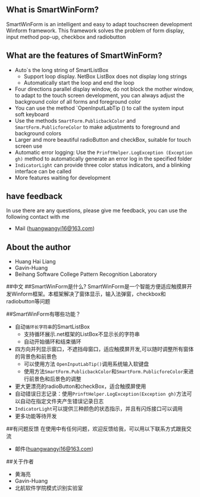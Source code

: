 ﻿## What is SmartWinForm?
SmartWinForm is an intelligent and easy to adapt touchscreen development Winform framework. This framework solves the problem of form display, input method pop-up, checkbox and radiobutton

## What are the features of SmartWinForm?
* Auto`s the long string of SmartListBox
    * Support loop display. NetBox ListBox does not display long strings
    * Automatically start the loop and end the loop
* Four directions parallel display window, do not block the mother window, to adapt to the touch screen development, you can always adjust the background color of all forms and foreground color
* You can use the method `OpenInputLabTip () to call the system input soft keyboard
* Use the methods `SmartForm.PublicbackColor` and` SmartForm.PublicforeColor` to make adjustments to foreground and background colors
* Larger and more beautiful radioButton and checkBox, suitable for touch screen use
* Automatic error logging: Use the `PrinftHelper.LogException (Exception gh)` method to automatically generate an error log in the specified folder
* `IndicatorLight` can provide three color status indicators, and a blinking interface can be called
* More features waiting for development

## have feedback
In use there are any questions, please give me feedback, you can use the following contact with me
* Mail (huangwangyi16@163.com)

## About the author
* Huang Hai Liang
* Gavin-Huang
* Beihang Software College Pattern Recognition Laboratory



##中文
##SmartWinForm是什么?
SmartWinForm是一个智能方便适应触摸屏开发Winform框架。本框架解决了窗体显示，输入法弹窗，checkbox和radiobutton等问题

##SmartWinForm有哪些功能？
* 自动`循环长字符串`的SmartListBox
    *  支持循环展示.net框架的ListBox不显示长的字符串
    *  自动开始循环和结束循环
* 四方向并列显示窗口，不遮挡母窗口，适应触摸屏开发,可以随时调整所有窗体的背景色和前景色
	* 可以使用方法 `OpenInputLabTip()`调用系统输入软键盘
	* 使用方法`SmartForm.PublicbackColor`和`SmartForm.PublicforeColor`来进行前景色和后景色的调整
* 更大更漂亮的radioButton和checkBox，适合触摸屏使用
* 自动错误日志记录：使用`PrinftHelper.LogException(Exception gh)`方法可以自动在指定文件夹产生错误记录日志
* `IndicatorLight`可以提供三种颜色的状态指示，并且有闪烁接口可以调用
* 更多功能等待开发

##有问题反馈
在使用中有任何问题，欢迎反馈给我，可以用以下联系方式跟我交流
* 邮件(huangwangyi16@163.com)

##关于作者
* 黄海亮
* Gavin-Huang
* 北航软件学院模式识别实验室




